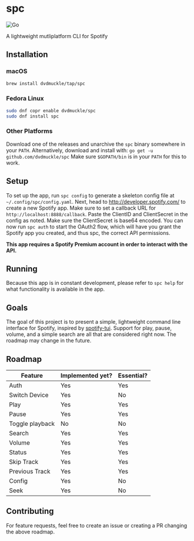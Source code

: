# spc

![Go](https://github.com/dvdmuckle/spc/workflows/Go/badge.svg?branch=master)

A lightweight mutliplatform CLI for Spotify

## Installation

### macOS

```bash
brew install dvdmuckle/tap/spc
```

### Fedora Linux

```bash
sudo dnf copr enable dvdmuckle/spc
sudo dnf install spc
```

### Other Platforms

Download one of the releases and unarchive the `spc` binary somewhere in your `PATH`. Alternatively, download and install with:
``
go get -u github.com/dvdmuckle/spc
``
Make sure `$GOPATH/bin` is in your `PATH` for this to work.

## Setup

To set up the app, run `spc config` to generate a skeleton config file at `~/.config/spc/config.yaml`. Next, head to <http://developer.spotify.com/> to create a new Spotify app. Make sure to set a callback URL for `http://localhost:8888/callback`. Paste the ClientID and ClientSecret in the config as noted. Make sure the ClientSecret is base64 encoded. You can now run `spc auth` to start the OAuth2 flow, which will have you grant the Spotify app you created, and thus spc, the correct API permissions.

**This app requires a Spotify Premium account in order to interact with the API.**

## Running

Because this app is in constant development, please refer to `spc help` for what functionality is available in the app.

## Goals

The goal of this project is to present a simple, lightweight command line interface for Spotify, inspired by [spotify-tui](https://github.com/Rigellute/spotify-tui). Support for play, pause, volume, and a simple search are all that are considered right now. The roadmap may change in the future.

## Roadmap

| Feature | Implemented yet? | Essential? |
|---------|------------------|------------|
| Auth | Yes | Yes |
| Switch Device | Yes | No |
| Play | Yes | Yes |
| Pause | Yes | Yes |
| Toggle playback | No | No |
| Search | Yes | Yes |
| Volume | Yes | Yes |
| Status | Yes | Yes |
| Skip Track | Yes | Yes |
| Previous Track | Yes | Yes |
| Config | Yes | No |
| Seek | Yes | No |

## Contributing

For feature requests, feel free to create an issue or creating a PR changing the above roadmap.
